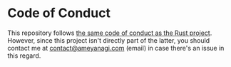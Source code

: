 # Code of Conduct

This repository follows [the same code of conduct as the Rust project](https://www.rust-lang.org/policies/code-of-conduct).  
However, since this project isn't directly part of the latter, you should contact me at [contact@ameyanagi.com](mailto:contact@ameyanagi.com) (email) in case there's an issue in this regard.
